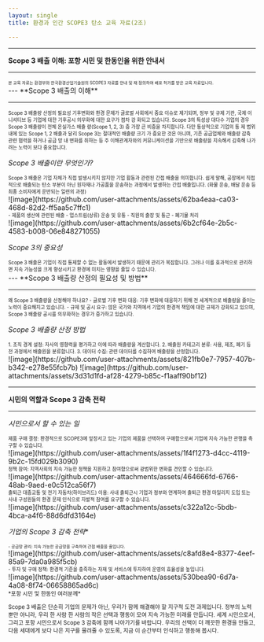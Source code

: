 ```yaml
---
layout: single
title: 환경과 인간 SCOPE3 탄소 교육 자료(2조)

---
```



---

**Scope 3 배출 이해: 포항 시민 및 한동인을 위한 안내서**

---

<div style="font-size: 0.6em;">
본 교육 자료는 환경부와 한국환경산업기술원의 SCOPE3 자료를 안내 및 재 정의하여 배포 허가를 받은 교육 자료입니다.
</div>
---
**Scope 3 배출의 이해**

---
<div style="font-size: 0.7em;">
Scope 3 배출량 산정의 필요성
기후변화와 환경 문제가 글로벌 사회에서 중요 이슈로 제기되며, 정부 및 규제 
기관, 국제 이니셔티브 등 기업에 대한 기후공시 의무화에 대한 요구가 점차 강
화되고 있습니다. 
Scope 3의 특성상 대다수 기업의 경우 Scope 3 배출량이 전체 온실가스 배출
량(Scope 1, 2, 3) 중 가장 큰 비중을 차지합니다. 다만 통상적으로 기업의 통
제 범위 내에 있는 Scope 1, 2 배출과 달리 Scope 3는 절대적인 배출량 크기
가 중요한 것은 아니며, 기존 공급업체와 배출량 감축 관련 협력을 하거나 공급
망 내 변화를 취하는 등 주 이해관계자와의 커뮤니케이션을 기반으로 배출량을 
지속해서 감축해 나가려는 노력이 보다 중요합니다.
</div>

*Scope 3 배출이란 무엇인가?*
<div style="font-size: 0.7em;">
Scope 3 배출은 기업 자체가 직접 발생시키지 않지만 기업 활동과 관련된 간접 배출을 의미합니다. 쉽게 말해, 공장에서 직접적으로 배출되는 탄소 부분이 아닌 원자재나 가공품을 운송하는 과정에서 발생하는 간접 배출입니다. (화물 운송, 배달 운송 등 최종 소비자에게 운반되는 일련의 과정)
</div>
![image](https://github.com/user-attachments/assets/62ba4eaa-ca03-468d-82d2-ff5aa5c7ffc1)
<div style="font-size: 0.7em;">
- 제품의 생산에 관련된 배출
- 업스트림(상류) 운송 및 유통
- 직원의 출장 및 통근
- 폐기물 처리
</div>
![image](https://github.com/user-attachments/assets/6b2cf64e-2b5c-4583-b008-06e848271055)


*Scope 3의 중요성*
<div style="font-size: 0.7em;">
Scope 3 배출은 기업이 직접 통제할 수 없는 활동에서 발생하기 때문에 관리가 복잡합니다. 그러나 이를 효과적으로 관리하면 지속 가능성을 크게 향상시키고 환경에 미치는 영향을 줄일 수 있습니다.
</div>
---
**Scope 3 배출량 산정의 필요성 및 방법**

---
<div style="font-size: 0.7em;">
왜 Scope 3 배출량을 산정해야 하나요?
- 글로벌 기후 변화 대응: 기후 변화에 대응하기 위해 전 세계적으로 배출량을 줄이는 노력이 중요해지고 있습니다.
- 규제 및 공시 요구: 많은 국가와 지역에서 기업의 환경적 책임에 대한 규제가 강화되고 있으며, Scope 3 배출량 공시를 의무화하는 경우가 증가하고 있습니다.
</div>

*Scope 3 배출량 산정 방법*
<div style="font-size: 0.7em;">
1. 조직 경계 설정: 자사의 영향력을 평가하고 이에 따라 배출량을 계산합니다.
2. 배출원 카테고리 분류: 사용, 제조, 폐기 등 전 과정에서 배출원을 분류합니다.
3. 데이터 수집: 관련 데이터를 수집하여 배출량을 산정합니다.
</div>
![image](https://github.com/user-attachments/assets/821fb0e7-7957-407b-b342-e278e55fcb7b)
![image](https://github.com/user-attachments/assets/3d31d1fd-af28-4279-b85c-f1aaff90bf12)


---
**시민의 역할과 Scope 3 감축 전략**

---

*시민으로서 할 수 있는 일*
<div style="font-size: 0.7em;">
 제품 구매 결정: 환경적으로 SCOPE3에 앞장서고 있는 기업의 제품을 선택하여 구매함으로써 기업에 지속 가능한 관행을 촉구할 수 있습니다.
</div>
  ![image](https://github.com/user-attachments/assets/1f4f1273-d4cc-4119-9b2c-15fd029b3090)
<div style="font-size: 0.7em;">
 정책 참여: 지역사회의 지속 가능한 정책을 지원하고 참여함으로써 광범위한 변화를 견인할 수 있습니다.
</div>
  ![image](https://github.com/user-attachments/assets/464666fd-6766-48ab-9aed-e0c512ca56f7)
<div style="font-size: 0.7em;">
 출퇴근 대중교통 및 전기 자동차(하이브리드) 이용: 사내 출퇴근시 기업과 정부와 연계하여 출퇴근 환경 마일리지 도입 또는 사내 구성원들의 환경 문제 인식으로 자발적 참여를 요구할 수 있습니다.
</div>
![image](https://github.com/user-attachments/assets/c322a12c-5bdb-4bca-a4f6-88d6dfd3164e)

*기업의 Scope 3 감축 전략**
<div style="font-size: 0.6em;">
- 공급망 관리: 지속 가능한 공급망을 구축하여 간접 배출을 줄입니다.
</div>
  ![image](https://github.com/user-attachments/assets/c8afd8e4-8377-4eef-85a9-7da0a985f5cb)
<div style="font-size: 0.7em;">
- 투자 및 구매 정책: 환경적 기준을 충족하는 자재 및 서비스에 투자하여 운영의 효율성을 높입니다.
</div>
 ![image](https://github.com/user-attachments/assets/530bea90-6d7a-4a08-8f74-06658865ad6c)

<div style="font-size: 0.8em;">
*포항 시민 및 한동인 여러분께*

Scope 3 배출은 단순히 기업의 문제가 아닌, 우리가 함께 해결해야 할 지구적 도전 과제입니다. 정부의 노력뿐만 아니라, 우리 한 사람 한 사람의 작은 선택과 행동이 모여 지속 가능한 미래를 만듭니다. 세계 시민으로서, 그리고 포항 시민으로서 Scope 3 감축에 함께 나아가기를 바랍니다. 우리의 선택이 더 깨끗한 환경을 만들고, 다음 세대에게 보다 나은 지구를 물려줄 수 있도록, 지금 이 순간부터 인식하고 행동해 봅시다.

</div>
